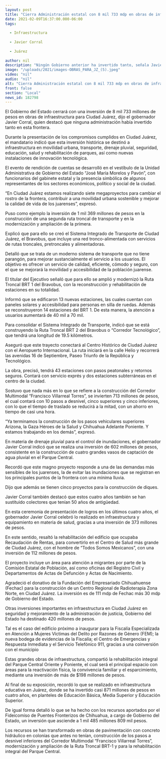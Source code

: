 ```yaml
---
layout: post
title: "Cierra Administración estatal con 8 mil 733 mdp en obras de infraestructura para Juárez"
date: 2021-02-09T16:37:00.000-06:00
tags:
  
  - Infraestructura
  
  - Javier Corral
  
  - Juárez
  
author: nil
description: "Ningún Gobierno anterior ha invertido tanto, señala Javier Corral; detalla los siete megaproyectos que cambian el rostro de la frontera, contribuyen a una movilidad urbana sostenible y mejoran la calidad de vida"
image: "/uploads/2021/images-OBRAS_PARA_JZ_(5).jpeg"
video: "nil"
audio: "nil"
alt: "Cierra Administración estatal con 8 mil 733 mdp en obras de infraestructura para Juárez"
front: false
section: "Local"
news_id: 182798
---
```


El Gobierno del Estado cerrará con una inversión de 8 mil 733 millones de pesos en obras de infraestructura para Ciudad Juárez, dijo el gobernador Javier Corral, quien destacó que ninguna administración había invertido tanto en esta frontera.

Durante la presentación de los compromisos cumplidos en Ciudad Juárez, el mandatario indicó que esta inversión histórica se destinó a infraestructura en movilidad urbana, transporte, drenaje pluvial, seguridad, educación, salud y  rehabilitación de parques, así como nuevas instalaciones de innovación tecnológica.

El evento de rendición de cuentas se desarrolló en el vestíbulo de la Unidad Administrativa de Gobierno del Estado “José María Morelos y Pavón”, con funcionarios del gabinete estatal y la presencia simbólica de algunos representantes de los sectores económicos, político y social de la ciudad.

“En Ciudad Juárez estamos realizando siete megaproyectos para cambiar el rostro de la frontera, contribuir a una movilidad urbana sostenible y mejorar la calidad de vida de los juarenses”, expresó.

Puso como ejemplo la inversión de 1 mil 369 millones de pesos en la construcción de una segunda ruta troncal de transporte y en la modernización y ampliación de la primera.

Explicó que para ello se creó el Sistema Integrado de Transporte de Ciudad Juárez, el Bravobus, que incluye una red tronco-alimentada con servicios de rutas troncales, pretroncales y alimentadoras.

Detalló que se trata de un moderno sistema de transporte que no tiene parangón, para mejorar sustancialmente el servicio a los usuarios. El objetivo es ofrecer un servicio de calidad, eficiente, cómodo y seguro, con el que se mejorará la movilidad y accesibilidad de la población juarense.

El titular del Ejecutivo señaló que para ello se  amplió y modernizó  la Ruta Troncal BRT 1 del Bravobus, con la reconstrucción y rehabilitación de estaciones en su totalidad.

Informó que se edificaron 13 nuevas estaciones, las cuales cuentan con paneles solares y accesibilidad para personas en silla de ruedas. Además se reconstruyeron 14 estaciones del BRT 1. De esta manera, la atención a usuarios aumentará de 40 mil a 70 mil.

Para consolidar el Sistema Integrado de Transporte, indicó que se está construyendo la Ruta Troncal BRT 2 del Bravobus o “Corredor Tecnológico”, que tendrá una longitud de 19.5 kilómetros.

Aseguró que este trayecto conectará al Centro Histórico de Ciudad Juárez con el Aeropuerto Internacional. La ruta iniciará en la calle Helio y recorrerá las avenidas 16 de Septiembre, Paseo Triunfo de la República y Tecnológico.

La obra, precisó, tendrá 43 estaciones con pasos peatonales y retornos seguros. Contará con servicio exprés y dos estaciones subterráneas en el centro de la ciudad.

Sostuvo que nada más en lo que se refiere a la construcción del Corredor Multimodal “Francisco Villarreal Torres”, se invierten 713 millones de pesos, el cual contará con 10 pasos a desnivel, cinco superiores y cinco inferiores, con lo que el tiempo de traslado se reducirá a la mitad, con un ahorro en tiempo de casi una hora.

“Ya terminamos la construcción de los pasos vehiculares superiores Arizona, la Gaza Héroes de la Salud y Chihuahua Adelante Poniente. Y estamos trabajando en los demás”, expresó.

En materia de drenaje pluvial  para el control de inundaciones, el gobernador Javier Corral indicó que se realiza una inversión de 602 millones de pesos, consistente en la construcción de cuatro grandes vasos de captación de agua pluvial en el Parque Central.

Recordó que este  magno proyecto responde a una de las demandas más sensibles de los juarenses, la de evitar las inundaciones que se registran en los principales puntos de la frontera con una mínima lluvia.

Dijo que además se tienen cinco proyectos para la construcción de diques.

Javier Corral también destacó que estos cuatro años también se han sustituido colectores que tenían 50 años de antigüedad.

En esta ceremonia de presentación de logros en los últimos cuatro años, el gobernador Javier Corral celebró lo realizado en infraestructura y equipamiento en materia de salud, gracias a una inversión de 373 millones de pesos.

En este sentido, resaltó la rehabilitación del edificio que ocupaba Recaudación de Rentas, para convertirlo en el Centro de Salud más grande de Ciudad Juárez, con el hombre de “Todos Somos Mexicanos”, con una inversión de 112 millones de pesos.

El proyecto incluye un área para atención a migrantes por parte de la Comisión Estatal de Población, así como oficinas del Registro Civil y Departamentos de Actas de Defunción y Actas de Nacimiento.

Agradeció el donativo de la Fundación del Empresariado Chihuahuense (Fechac) para la construcción de un Centro Regional de Radioterapia Zona Norte, en Ciudad Juárez. La inversión es de 111 mdp de Fechac más 30 mdp de Gobierno del Estado.

Otras inversiones importantes en infraestructura en Ciudad Juárez  en seguridad y mejoramiento de la administración de justicia, Gobierno del Estado ha destinado 420 millones de pesos.

Tal es el caso del edificio próximo a inaugurar para la Fiscalía Especializada en Atención a Mujeres Víctimas del Delito por Razones de Género (FEM); la nueva bodega de evidencias de la Fiscalía; el Centro de Emergencias y Respuesta Inmediata y el Servicio Telefónico 911, gracias a una coinversión con el municipio

Estas grandes obras de infraestructura, compartió  la rehabilitación integral del Parque Central Oriente y Poniente, el cual será el principal espacio con áreas para la reactivación física, la convivencia familiar y el esparcimiento, mediante una inversión de más de $198 millones de pesos.

Al final de su exposición, recordó lo que se realizado en infraestructura educativa en Juárez, donde se ha invertido casi 871 millones de pesos en cuatro años, en planteles de Educación Básica, Media Superior y Educación Superior.

De igual forma detalló lo que se ha hecho con los recursos aportados por el Fideicomiso de Puentes Fronterizos de Chihuahua, a cargo de Gobierno del Estado, un inversión que asciende a 1 mil 485 millones 809 mil pesos.

Los recursos se han transformado en  obras de pavimentación con concreto hidráulico en colonias que antes no tenían, construcción de los pasos a desnivel inferiores del Corredor Multimodal “Francisco Villarreal Torres”, modernización y ampliación de la Ruta Troncal BRT-1 y para la rehabilitación integral del Parque Central.